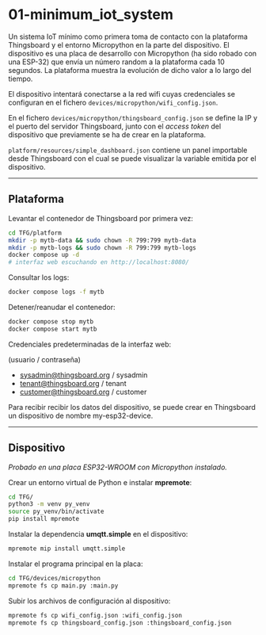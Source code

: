 # 01-minimum_iot_system

Un sistema IoT mínimo como primera toma de contacto con la plataforma Thingsboard y el entorno Micropython en la parte del dispositivo. El dispositivo es una placa de desarrollo con Micropython (ha sido robado con una ESP-32) que envía un número random a la plataforma cada 10 segundos. La plataforma muestra la evolución de dicho valor a lo largo del tiempo.

El dispositivo intentará conectarse a la red wifi cuyas credenciales se configuran en el fichero `devices/micropython/wifi_config.json`.

En el fichero `devices/micropython/thingsboard_config.json` se define la IP y el puerto del servidor Thingsboard, junto con el *access token* del dispositivo que previamente se ha de crear en la plataforma.

`platform/resources/simple_dashboard.json` contiene un panel importable desde Thingsboard con el cual se puede visualizar la variable emitida por el dispositivo.


---

## Plataforma

Levantar el contenedor de Thingsboard por primera vez:
```bash
cd TFG/platform
mkdir -p mytb-data && sudo chown -R 799:799 mytb-data
mkdir -p mytb-logs && sudo chown -R 799:799 mytb-logs
docker compose up -d
# interfaz web escuchando en http://localhost:8080/
```

Consultar los logs:
```bash
docker compose logs -f mytb
```

Detener/reanudar el contenedor:
```bash
docker compose stop mytb
docker compose start mytb
```

Credenciales predeterminadas de la interfaz web:

(usuario / contraseña)
- sysadmin@thingsboard.org / sysadmin
- tenant@thingsboard.org / tenant
- customer@thingsboard.org / customer

Para recibir recibir los datos del dispositivo, se puede crear en Thingsboard un dispositivo de nombre my-esp32-device.

---

## Dispositivo

*Probado en una placa ESP32-WROOM con Micropython instalado.*

Crear un entorno virtual de Python e instalar **mpremote**:
```bash
cd TFG/
python3 -m venv py_venv
source py_venv/bin/activate
pip install mpremote
```

Instalar la dependencia **umqtt.simple** en el dispositivo:
```bash
mpremote mip install umqtt.simple
```

Instalar el programa principal en la placa:
```bash
cd TFG/devices/micropython
mpremote fs cp main.py :main.py
```

Subir los archivos de configuración al dispositivo:
```bash
mpremote fs cp wifi_config.json :wifi_config.json
mpremote fs cp thingsboard_config.json :thingsboard_config.json
```
